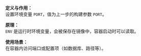 **定义与作用：**  
设置环境变量 `PORT`，值为上一步的构建参数 `PORT`。

**原理：**  
`ENV` 是运行时环境变量，会被保存在镜像中，容器启动时可以读取。

**使用场景：**  
在容器内访问端口或配置项（如数据库、路径等）。